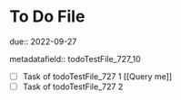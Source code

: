 # To Do File

due:: 2022-09-27

metadatafield:: todoTestFile_727\_10

- [ ] Task of todoTestFile_727 1 [[Query me]]
- [ ] Task of todoTestFile_727 2
